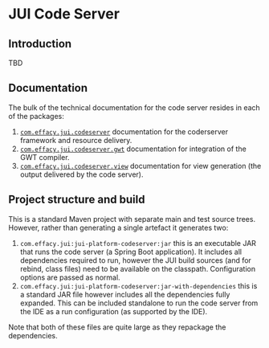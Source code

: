 # JUI Code Server

## Introduction

TBD

## Documentation

The bulk of the technical documentation for the code server resides in each of the packages:

1. [`com.effacy.jui.codeserver`](./src/main/java/com/effacy/jui/codeserver/README.md) documentation for the coderserver framework and resource delivery.
2. [`com.effacy.jui.codeserver.gwt`](./src/main/java/com/effacy/jui/codeserver/gwt/README.md) documentation for integration of the GWT compiler.
2. [`com.effacy.jui.codeserver.view`](./src/main/java/com/effacy/jui/codeserver/view/README.md) documentation for view generation (the output delivered by the code server).

## Project structure and build

This is a standard Maven project with separate main and test source trees. However, rather than generating a single artefact it generates two:

1. `com.effacy.jui:jui-platform-codeserver:jar` this is an executable JAR that runs the code server (a Spring Boot application). It includes all dependencies required to run, however the JUI build sources (and for rebind, class files) need to be available on the classpath. Configuration options are passed as normal.
2. `com.effacy.jui:jui-platform-codeserver:jar-with-dependencies` this is a standard JAR file however includes all the dependencies fully expanded. This can be included standalone to run the code server from the IDE as a run configuration (as supported by the IDE).

Note that both of these files are quite large as they repackage the dependencies.